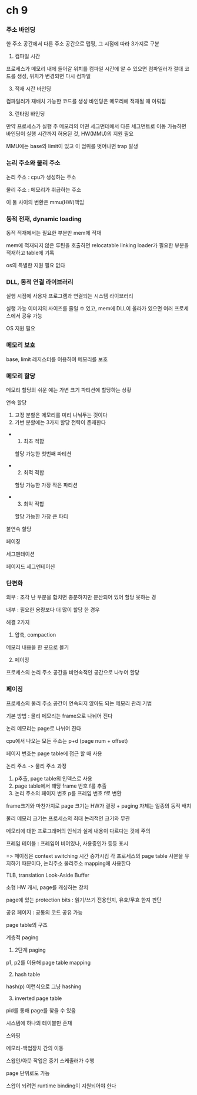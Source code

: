 # ch 9

### 주소 바인딩

한 주소 공간에서 다른 주소 공간으로 맵핑, 그 시점에 따라 3가지로 구분

1. 컴파일 시간

프로세스가 메모리 내에 들어갈 위치를 컴파일 시간에 알 수 있으면 컴파일러가 절대 코드를 생성, 위치가 변경되면 다시 컴파일

3. 적재 시간 바인딩

컴파일러가 재배치 가능한 코드를 생성 바인딩은 메모리에 적재될 때 이뤄짐

3. 런타임 바인딩

만약 프로세스가 실행 주 메모리의 어떤 세그먼테에서 다른 세그먼트로 이동 가능하면 바인딩이 실행 시간까지 허용된 것, HW(MMU)의 지원 필요

MMU에는 base와 limit이 있고 이 범위를 벗어나면 trap 발생

### 논리 주소와 물리 주소

논리 주소 : cpu가 생성하는 주소

물리 주소 : 메모리가 취급하는 주소

이 둘 사이의 변환은 mmu(HW)책임

### 동적 전재, dynamic loading

동적 적재에서는 필요한 부분만 mem에 적재

mem에 적재되지 않은 루틴을 호출하면 relocatable linking loader가 필요한 부분을 적재하고 table에 기록

os의 특별한 지원 필요 없다

### DLL, 동적 연결 라이브러리

실행 시점에 사용자 프로그램과 연결되는 시스템 라이브러리

실행 가능 이미지의 사이즈를 줄일 수 있고, mem에 DLL이 올라가 있으면 여러 프로세스에서 공유 가능

OS 지원 필요

### 메모리 보호

base, limit 레지스터를 이용하여 메모리를 보호

### 메모리 할당

메모리 할당의 쉬운 예는 가변 크기 파티션에 할당하는 상황

연속 할당

1. 고정 분할은 메모리를 미리 나눠두는 것이다
2. 가변 분할에는 3가지 할당 전략이 존재한다

- 1) 최초 적합

    할당 가능한 첫번째 파티션

- 2) 최적 적합

    할당 가능한 가장 작은 파티션

- 3) 최악 적합

    할당 가능한 가장 큰 파티

불연속 할당

페이징

세그멘테이션

페이지드 세그멘테이션

### 단편화

외부 : 조각 난 부분을 합치면 충분하지만 분산되어 있어 할당 못하는 경

내부 : 필요한 용량보다 더 많이 할당 한 경우

해결 2가지

1. 압축, compaction

메모리 내용을 한 곳으로 몰기

2. 페이징

프로세스의 논리 주소 공간을 비연속적인 공간으로 나누어 할당

### 페이징

프로세스의 물리 주소 공간이 연속되지 않아도 되는 메모리 관리 기법

기본 방법 : 물리 메모리는 frame으로 나뉘어 진다

논리 메모리는 page로 나뉘어 진다

cpu에서 나오는 모든 주소는 p+d (page num + offset)

페이지 번호는 page table에 접근 할 때 사용

논리 주소 -> 물리 주소 과정

1. p추출, page table의 인덱스로 사용
2. page table에서 해당 frame 번호 f를 추출
3. 논리 주소의 페이지 번호 p를 프레임 번호 f로 변환

frame크기와 마찬가지로 page 크기는 HW가 결정 + paging 자체는 일종의 동적 배치

물리 메모리 크기는 프로세스의 최대 논리적인 크기와 무관

메모리에 대한 프로그래머의 인식과 실제 내용이 다르다는 것에 주의

프레임 테이블 : 프레임이 비어있나, 사용중인가 등등 표시

=> 페이징은 context switching 시간 증가시킴 각 프로세스의 page table 사본을 유지하기 때문이다, 논리주소 물리주소 mapping에 사용한다

TLB, translation Look-Aside Buffer

소형 HW 캐시, page를 캐싱하는 장치

page에 있는 protection bits : 읽기/쓰기 전용인지, 유효/무효 한지 판단

공유 페이지 : 공통의 코드 공유 가능

page table의 구조

계층적 paging

1. 2단계 paging

p1, p2를 이용해 page table mapping

2. hash table

hash(p) 이런식으로 그냥 hashing

3. inverted page table

pid를 통해 page를 찾을 수 있음

시스템에 하나의 테이블만 존재

스와핑

메모리-백업장치 간의 이동

스왑인/아웃 작업은 중기 스케줄러가 수행

page 단위로도 가능

스왑이 되려면 runtime binding이 지원되어야 한다